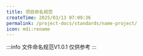 ```yaml
---
title: 项目命名规范
createTime: 2025/03/13 07:09:36
permalink: /project-docs/standards/name-project/
icon: mdi:rename
---
```


:::info 文件命名规范V1.0.1
仅供参考
:::

